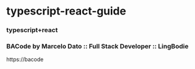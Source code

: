 # typescript-react-guide
### typescript+react

### BACode by Marcelo Dato :: Full Stack Developer :: LingBodie
https://bacode
